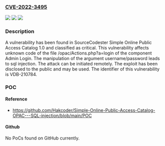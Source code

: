 ### [CVE-2022-3495](https://cve.mitre.org/cgi-bin/cvename.cgi?name=CVE-2022-3495)
![](https://img.shields.io/static/v1?label=Product&message=Simple%20Online%20Public%20Access%20Catalog&color=blue)
![](https://img.shields.io/static/v1?label=Version&message=n%2Fa&color=blue)
![](https://img.shields.io/static/v1?label=Vulnerability&message=CWE-707%20Improper%20Neutralization%20-%3E%20CWE-74%20Injection%20-%3E%20CWE-89%20SQL%20Injection&color=brighgreen)

### Description

A vulnerability has been found in SourceCodester Simple Online Public Access Catalog 1.0 and classified as critical. This vulnerability affects unknown code of the file /opac/Actions.php?a=login of the component Admin Login. The manipulation of the argument username/password leads to sql injection. The attack can be initiated remotely. The exploit has been disclosed to the public and may be used. The identifier of this vulnerability is VDB-210784.

### POC

#### Reference
- https://github.com/Hakcoder/Simple-Online-Public-Access-Catalog-OPAC---SQL-injection/blob/main/POC

#### Github
No PoCs found on GitHub currently.

